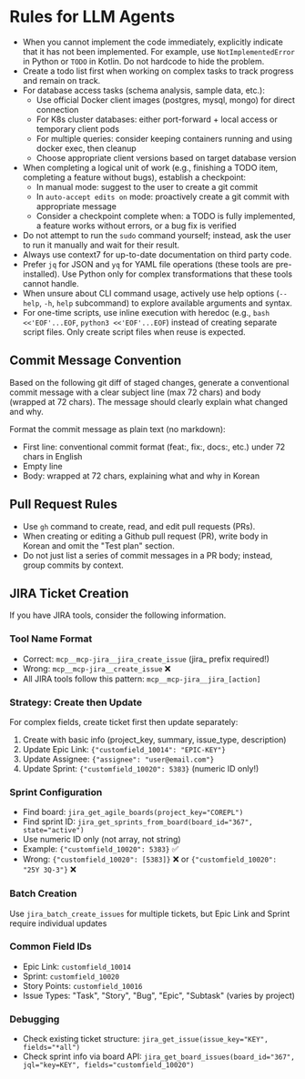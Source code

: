# Rules for LLM Agents

- When you cannot implement the code immediately, explicitly indicate that it has not been implemented. For example, use `NotImplementedError` in Python or `TODO` in Kotlin. Do not hardcode to hide the problem.
- Create a todo list first when working on complex tasks to track progress and remain on track.
- For database access tasks (schema analysis, sample data, etc.):
    - Use official Docker client images (postgres, mysql, mongo) for direct connection
    - For K8s cluster databases: either port-forward + local access or temporary client pods
    - For multiple queries: consider keeping containers running and using docker exec, then cleanup
    - Choose appropriate client versions based on target database version
- When completing a logical unit of work (e.g., finishing a TODO item, completing a feature without bugs), establish a checkpoint:
    - In manual mode: suggest to the user to create a git commit
    - In `auto-accept edits on` mode: proactively create a git commit with appropriate message
    - Consider a checkpoint complete when: a TODO is fully implemented, a feature works without errors, or a bug fix is verified
- Do not attempt to run the `sudo` command yourself; instead, ask the user to run it manually and wait for their result.
- Always use context7 for up-to-date documentation on third party code.
- Prefer `jq` for JSON and `yq` for YAML file operations (these tools are pre-installed). Use Python only for complex transformations that these tools cannot handle.
- When unsure about CLI command usage, actively use help options (`--help`, `-h`, `help` subcommand) to explore available arguments and syntax.
- For one-time scripts, use inline execution with heredoc (e.g., `bash <<'EOF'...EOF`, `python3 <<'EOF'...EOF`) instead of creating separate script files. Only create script files when reuse is expected.

## Commit Message Convention

Based on the following git diff of staged changes, generate a conventional commit message with a clear subject line (max 72 chars) and body (wrapped at 72 chars).
The message should clearly explain what changed and why.

Format the commit message as plain text (no markdown):
- First line: conventional commit format (feat:, fix:, docs:, etc.) under 72 chars in English
- Empty line
- Body: wrapped at 72 chars, explaining what and why in Korean

## Pull Request Rules

- Use `gh` command to create, read, and edit pull requests (PRs).
- When creating or editing a Github pull request (PR), write body in Korean and omit the "Test plan" section.
- Do not just list a series of commit messages in a PR body; instead, group commits by context.

## JIRA Ticket Creation

If you have JIRA tools, consider the following information.

### Tool Name Format
- Correct: `mcp__mcp-jira__jira_create_issue` (jira_ prefix required!)
- Wrong: `mcp__mcp-jira__create_issue` ❌
- All JIRA tools follow this pattern: `mcp__mcp-jira__jira_[action]`

### Strategy: Create then Update
For complex fields, create ticket first then update separately:
1. Create with basic info (project_key, summary, issue_type, description)
2. Update Epic Link: `{"customfield_10014": "EPIC-KEY"}`
3. Update Assignee: `{"assignee": "user@email.com"}`
4. Update Sprint: `{"customfield_10020": 5383}` (numeric ID only!)

### Sprint Configuration
- Find board: `jira_get_agile_boards(project_key="COREPL")`
- Find sprint ID: `jira_get_sprints_from_board(board_id="367", state="active")`
- Use numeric ID only (not array, not string)
- Example: `{"customfield_10020": 5383}` ✅
- Wrong: `{"customfield_10020": [5383]}` ❌ or `{"customfield_10020": "25Y 3Q-3"}` ❌

### Batch Creation
Use `jira_batch_create_issues` for multiple tickets, but Epic Link and Sprint require individual updates

### Common Field IDs
- Epic Link: `customfield_10014`
- Sprint: `customfield_10020`
- Story Points: `customfield_10016`
- Issue Types: "Task", "Story", "Bug", "Epic", "Subtask" (varies by project)

### Debugging
- Check existing ticket structure: `jira_get_issue(issue_key="KEY", fields="*all")`
- Check sprint info via board API: `jira_get_board_issues(board_id="367", jql="key=KEY", fields="customfield_10020")`
